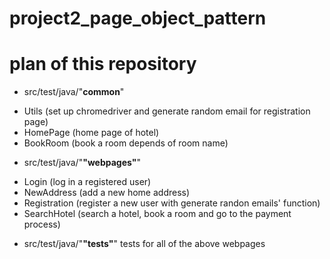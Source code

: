 # project2_page_object_pattern

# plan of this repository 

* src/test/java/"**common**"
 - Utils (set up chromedriver and generate random email for registration page)
 - HomePage (home page of hotel)
 - BookRoom (book a room depends of room name)

* src/test/java/"**"webpages"**"
- Login (log in a registered user)
- NewAddress (add a new home address) 
- Registration (register a new user with generate randon emails' function)
- SearchHotel (search a hotel, book a room and go to the payment process)

* src/test/java/"**"tests"**"
  tests for all of the above webpages 

